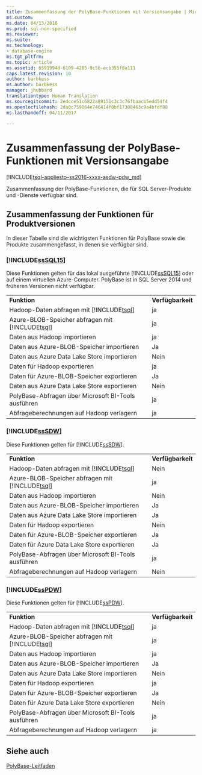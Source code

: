 ```yaml
---
title: Zusammenfassung der PolyBase-Funktionen mit Versionsangabe | Microsoft-Dokumentation
ms.custom: 
ms.date: 04/13/2016
ms.prod: sql-non-specified
ms.reviewer: 
ms.suite: 
ms.technology:
- database-engine
ms.tgt_pltfrm: 
ms.topic: article
ms.assetid: 6591994d-6109-4285-9c5b-ecb355f8a111
caps.latest.revision: 10
author: barbkess
ms.author: barbkess
manager: jhubbard
translationtype: Human Translation
ms.sourcegitcommit: 2edcce51c6822a89151c3c3c76fbaacb5edd54f4
ms.openlocfilehash: 2da0c759864e746414f8bf17388463c9a4bfdf88
ms.lasthandoff: 04/11/2017

---
```

# <a name="polybase-versioned-feature-summary"></a>Zusammenfassung der PolyBase-Funktionen mit Versionsangabe
[!INCLUDE[tsql-appliesto-ss2016-xxxx-asdw-pdw_md](../../includes/tsql-appliesto-ss2016-xxxx-asdw-pdw-md.md)]

  Zusammenfassung der PolyBase-Funktionen, die für SQL Server-Produkte und -Dienste verfügbar sind.  
  
## <a name="feature-summary-for-product-releases"></a>Zusammenfassung der Funktionen für Produktversionen  
 In dieser Tabelle sind die wichtigsten Funktionen für PolyBase sowie die Produkte zusammengefasst, in denen sie verfügbar sind.  
  
### [!INCLUDE[ssSQL15](../../includes/sssql15-md.md)]  
 Diese Funktionen gelten für das lokal ausgeführte [!INCLUDE[ssSQL15](../../includes/sssql15-md.md)] oder auf einem virtuellen Azure-Computer.  PolyBase ist in SQL Server 2014 und früheren Versionen nicht verfügbar.  
  
|||  
|-|-|  
|**Funktion**|**Verfügbarkeit**|  
|Hadoop-Daten abfragen mit [!INCLUDE[tsql](../../includes/tsql-md.md)]|ja|  
|Azure-BLOB-Speicher abfragen mit [!INCLUDE[tsql](../../includes/tsql-md.md)]|ja|  
|Daten aus Hadoop importieren|ja|  
|Daten aus Azure-BLOB-Speicher importieren|Ja| 
|Daten aus Azure Data Lake Store importieren|Nein|   
|Daten für Hadoop exportieren|ja|  
|Daten für Azure-BLOB-Speicher exportieren|Ja|  
|Daten aus Azure Data Lake Store exportieren|Nein|
|PolyBase-Abfragen über Microsoft BI-Tools ausführen|ja|  
|Abfrageberechnungen auf Hadoop verlagern|ja|  
  
### [!INCLUDE[ssSDW](../../includes/sssdw-md.md)]  
 Diese Funktionen gelten für [!INCLUDE[ssSDW](../../includes/sssdw-md.md)].  
  
|||  
|-|-|  
|**Funktion**|**Verfügbarkeit**|  
|Hadoop-Daten abfragen mit [!INCLUDE[tsql](../../includes/tsql-md.md)]|Nein|  
|Azure-BLOB-Speicher abfragen mit [!INCLUDE[tsql](../../includes/tsql-md.md)]|ja|  
|Daten aus Hadoop importieren|Nein|  
|Daten aus Azure-BLOB-Speicher importieren|Ja|
|Daten aus Azure Data Lake Store importieren|Ja|     
|Daten für Hadoop exportieren|Nein|  
|Daten für Azure-BLOB-Speicher exportieren|Ja|  
|Daten für Azure Data Lake Store exportieren|Ja|
|PolyBase-Abfragen über Microsoft BI-Tools ausführen|ja|  
|Abfrageberechnungen auf Hadoop verlagern|Nein|  
  
### [!INCLUDE[ssPDW](../../includes/sspdw-md.md)]  
 Diese Funktionen gelten für [!INCLUDE[ssPDW](../../includes/sspdw-md.md)].  
  
|||  
|-|-|  
|**Funktion**|**Verfügbarkeit**|  
|Hadoop-Daten abfragen mit [!INCLUDE[tsql](../../includes/tsql-md.md)]|ja|  
|Azure-BLOB-Speicher abfragen mit [!INCLUDE[tsql](../../includes/tsql-md.md)]|ja|  
|Daten aus Hadoop importieren|ja|  
|Daten aus Azure-BLOB-Speicher importieren|Ja|  
|Daten aus Azure Data Lake Store importieren|Nein|   
|Daten für Hadoop exportieren|ja|  
|Daten für Azure-BLOB-Speicher exportieren|Ja|  
|Daten für Azure Data Lake Store exportieren|Nein|
|PolyBase-Abfragen über Microsoft BI-Tools ausführen|ja|  
|Abfrageberechnungen auf Hadoop verlagern|ja|  
  
## <a name="see-also"></a>Siehe auch  
 [PolyBase-Leitfaden](../../relational-databases/polybase/polybase-guide.md)  
  
  

